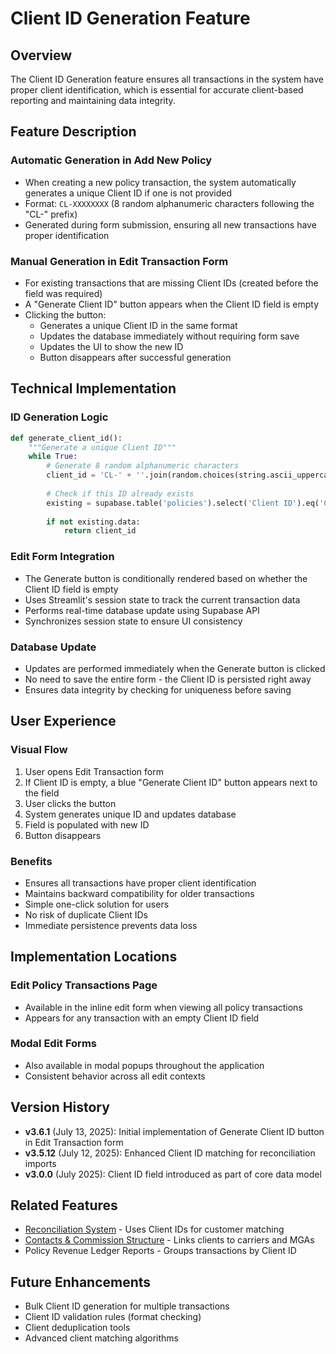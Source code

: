 # Client ID Generation Feature

## Overview

The Client ID Generation feature ensures all transactions in the system have proper client identification, which is essential for accurate client-based reporting and maintaining data integrity.

## Feature Description

### Automatic Generation in Add New Policy
- When creating a new policy transaction, the system automatically generates a unique Client ID if one is not provided
- Format: `CL-XXXXXXXX` (8 random alphanumeric characters following the "CL-" prefix)
- Generated during form submission, ensuring all new transactions have proper identification

### Manual Generation in Edit Transaction Form
- For existing transactions that are missing Client IDs (created before the field was required)
- A "Generate Client ID" button appears when the Client ID field is empty
- Clicking the button:
  - Generates a unique Client ID in the same format
  - Updates the database immediately without requiring form save
  - Updates the UI to show the new ID
  - Button disappears after successful generation

## Technical Implementation

### ID Generation Logic
```python
def generate_client_id():
    """Generate a unique Client ID"""
    while True:
        # Generate 8 random alphanumeric characters
        client_id = 'CL-' + ''.join(random.choices(string.ascii_uppercase + string.digits, k=8))
        
        # Check if this ID already exists
        existing = supabase.table('policies').select('Client ID').eq('Client ID', client_id).execute()
        
        if not existing.data:
            return client_id
```

### Edit Form Integration
- The Generate button is conditionally rendered based on whether the Client ID field is empty
- Uses Streamlit's session state to track the current transaction data
- Performs real-time database update using Supabase API
- Synchronizes session state to ensure UI consistency

### Database Update
- Updates are performed immediately when the Generate button is clicked
- No need to save the entire form - the Client ID is persisted right away
- Ensures data integrity by checking for uniqueness before saving

## User Experience

### Visual Flow
1. User opens Edit Transaction form
2. If Client ID is empty, a blue "Generate Client ID" button appears next to the field
3. User clicks the button
4. System generates unique ID and updates database
5. Field is populated with new ID
6. Button disappears

### Benefits
- Ensures all transactions have proper client identification
- Maintains backward compatibility for older transactions
- Simple one-click solution for users
- No risk of duplicate Client IDs
- Immediate persistence prevents data loss

## Implementation Locations

### Edit Policy Transactions Page
- Available in the inline edit form when viewing all policy transactions
- Appears for any transaction with an empty Client ID field

### Modal Edit Forms
- Also available in modal popups throughout the application
- Consistent behavior across all edit contexts

## Version History

- **v3.6.1** (July 13, 2025): Initial implementation of Generate Client ID button in Edit Transaction form
- **v3.5.12** (July 12, 2025): Enhanced Client ID matching for reconciliation imports
- **v3.0.0** (July 2025): Client ID field introduced as part of core data model

## Related Features

- [Reconciliation System](RECONCILIATION_SYSTEM.md) - Uses Client IDs for customer matching
- [Contacts & Commission Structure](CONTACTS_COMMISSION_STRUCTURE.md) - Links clients to carriers and MGAs
- Policy Revenue Ledger Reports - Groups transactions by Client ID

## Future Enhancements

- Bulk Client ID generation for multiple transactions
- Client ID validation rules (format checking)
- Client deduplication tools
- Advanced client matching algorithms